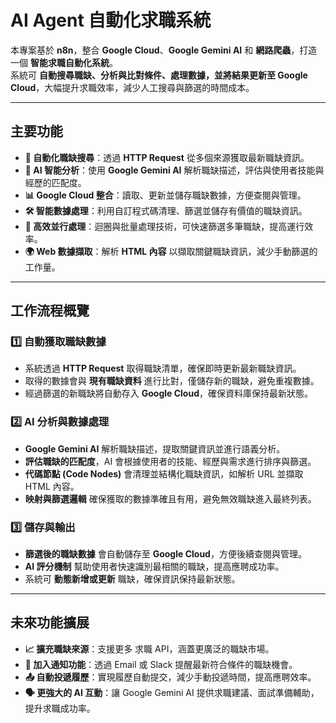 # AI Agent 自動化求職系統

本專案基於 **n8n**，整合 **Google Cloud**、**Google Gemini AI** 和 **網路爬蟲**，打造一個 **智能求職自動化系統**。  
系統可 **自動搜尋職缺、分析與比對條件、處理數據，並將結果更新至 Google Cloud**，大幅提升求職效率，減少人工搜尋與篩選的時間成本。

---

## 主要功能

- **📌 自動化職缺搜尋**：透過 **HTTP Request** 從多個來源獲取最新職缺資訊。  
- **🧠 AI 智能分析**：使用 **Google Gemini AI** 解析職缺描述，評估與使用者技能與經歷的匹配度。  
- **📊 Google Cloud 整合**：讀取、更新並儲存職缺數據，方便查閱與管理。  
- **🛠 智能數據處理**：利用自訂程式碼清理、篩選並儲存有價值的職缺資訊。  
- **🔄 高效並行處理**：迴圈與批量處理技術，可快速篩選多筆職缺，提高運行效率。  
- **🌍 Web 數據擷取**：解析 **HTML 內容** 以擷取關鍵職缺資訊，減少手動篩選的工作量。   

---

## 工作流程概覽

### **1️⃣ 自動獲取職缺數據**
- 系統透過 **HTTP Request** 取得職缺清單，確保即時更新最新職缺資訊。  
- 取得的數據會與 **現有職缺資料** 進行比對，僅儲存新的職缺，避免重複數據。  
- 經過篩選的新職缺將自動存入 **Google Cloud**，確保資料庫保持最新狀態。  

### **2️⃣ AI 分析與數據處理**
- **Google Gemini AI** 解析職缺描述，提取關鍵資訊並進行語義分析。  
- **評估職缺的匹配度**，AI 會根據使用者的技能、經歷與需求進行排序與篩選。  
- **代碼節點 (Code Nodes)** 會清理並結構化職缺資訊，如解析 URL 並擷取 HTML 內容。  
- **映射與篩選邏輯** 確保獲取的數據準確且有用，避免無效職缺進入最終列表。  

### **3️⃣ 儲存與輸出**
- **篩選後的職缺數據** 會自動儲存至 **Google Cloud**，方便後續查閱與管理。  
- **AI 評分機制** 幫助使用者快速識別最相關的職缺，提高應聘成功率。  
- 系統可 **動態新增或更新** 職缺，確保資訊保持最新狀態。  

---

## 未來功能擴展
- **📈 擴充職缺來源**：支援更多 求職 API，涵蓋更廣泛的職缺市場。  
- **📩 加入通知功能**：透過 Email 或 Slack 提醒最新符合條件的職缺機會。  
- **📤 自動投遞履歷**：實現履歷自動提交，減少手動投遞時間，提高應聘效率。  
- **🗣 更強大的 AI 互動**：讓 Google Gemini AI 提供求職建議、面試準備輔助，提升求職成功率。 
